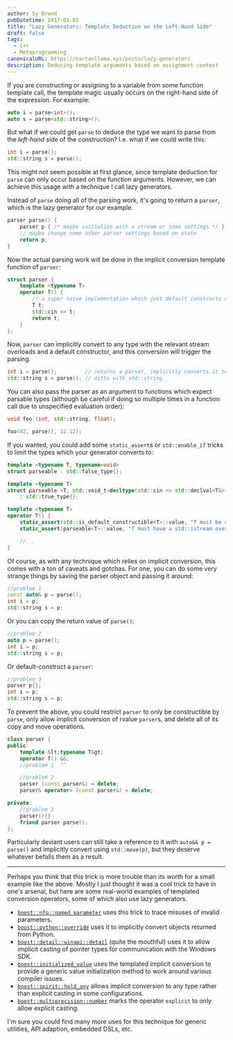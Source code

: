 ```yaml
---
author: Sy Brand
pubDatetime: 2017-01-03
title: "Lazy Generators: Template Deduction on the Left-Hand Side"
draft: false
tags:
  - C++
  - Metaprogramming
canonicalURL: https://tartanllama.xyz/posts/lazy-generators
description: Deducing template arguments based on assignment context
---
```


If you are constructing or assigning to a variable from some function template call, the template magic usually occurs on the right-hand side of the expression. For example:

```cpp
auto i = parse<int>();
auto s = parse<std::string>();
```

But what if we could get `parse` to deduce the type we want to parse from the _left-hand side_ of the construction? I.e. what if we could write this:

```cpp
int i = parse();
std::string s = parse();
```

This might not seem possible at first glance, since template deduction for `parse` can only occur based on the function arguments. However, we can achieve this usage with a technique I call lazy generators.

Instead of `parse` doing all of the parsing work, it's going to return a `parser`, which is the lazy generator for our example.

```cpp
parser parse() {
    parser p { /* maybe initialize with a stream or some settings */ };
    // maybe change some other parser settings based on state
    return p;
}
```

Now the actual parsing work will be done in the implicit conversion template function of `parser`:

```cpp
struct parser {
    template <typename T>
    operator T() {
        // a super naive implementation which just default constructs and reads from std::cin
        T t;
        std::cin >> t;
        return t;
    }
};
```

Now, `parser` can implicitly convert to any type with the relevant stream overloads and a default constructor, and this conversion will trigger the parsing.

```cpp
int i = parse();         // returns a parser, implicitly converts it to int
std::string s = parse(); // ditto with std::string
```

You can also pass the parser as an argument to functions which expect parsable types (although be careful if doing so multiple times in a function call due to unspecified evaluation order):

```cpp
void foo (int, std::string, float);

foo(42, parse(), 12.12);
```

If you wanted, you could add some `static_assert`s or `std::enable_if` tricks to limit the types which your generator converts to:

```cpp
template <typename T, typename=void>
struct parseable : std::false_type{};

template <typename T>
struct parseable <T, std::void_t<decltype(std::cin >> std::declval<T&>())>>
    : std::true_type{};

template <typename T>
operator T() {
    static_assert(std::is_default_constructible<T>::value, "T must be default constructible");
    static_assert(parseable<T>::value, "T must have a std::istream overload");

    //...
}
```

Of course, as with any technique which relies on implicit conversion, this comes with a ton of caveats and gotchas. For one, you can do some very strange things by saving the parser object and passing it around:

```cpp
//problem 1
const auto& p = parse();
int i = p;
std::string s = p;
```

Or you can copy the return value of `parse()`:

```cpp
//problem 2
auto p = parse();
int i = p;
std::string s = p;
```

Or default-construct a `parser`:

```cpp
//problem 3
parser p{};
int i = p;
std::string s = p;
```

To prevent the above, you could restrict `parser` to only be constructible by `parse`, only allow implicit conversion of rvalue `parser`s, and delete all of its copy and move operations.

```cpp
class parser {
public:
    template &lt;typename T&gt;
    operator T() &&;
    //problem 1  ^^

    //problem 2
    parser (const parser&) = delete;
    parser& operator= (const parser&) = delete;

private:
    //problem 3
    parser(){}
    friend parser parse();
};
```

Particularly deviant users can still take a reference to it with `auto&& p = parse()` and implicitly convert using `std::move(p)`, but they deserve whatever befalls them as a result.

---

Perhaps you think that this trick is more trouble than its worth for a small example like the above. Mostly I just thought it was a cool trick to have in one's arsenal, but here are some real-world examples of templated conversion operators, some of which also use lazy generators.

- [`boost::nfp::named_parameter`](http://www.boost.org/doc/libs/1_62_0/libs/test/doc/html/header/boost/test/utils/named_params_hpp.html) uses this trick to trace misuses of invalid parameters.
- [`boost::python::override`](http://www.boost.org/doc/libs/1_50_0/libs/python/doc/v2/wrapper.html) uses it to implicitly convert objects returned from Python.
- [`boost::detail::winapi::detail`](http://www.boost.org/doc/libs/master/boost/detail/winapi/detail/cast_ptr.hpp) (quite the mouthful) uses it to allow implicit casting of pointer types for communication with the Windows SDK.
- [`boost::initialized_value`](http://www.boost.org/doc/libs/1_55_0/libs/utility/value_init.htm) uses the templated implicit conversion to provide a generic value initialization method to work around various compiler issues.
- [`boost::spirit::hold_any`](http://www.boost.org/doc/libs/1_51_0/boost/spirit/home/support/detail/hold_any.hpp) allows implicit conversion to any type rather than explicit casting in some configurations.
- [`boost::multiprecision::number`](http://www.boost.org/doc/libs/1_61_0/libs/multiprecision/doc/html/boost_multiprecision/ref/number.html) marks the operator `explicit` to only allow explicit casting.

I'm sure you could find many more uses for this technique for generic utilities, API adaption, embedded DSLs, etc.
